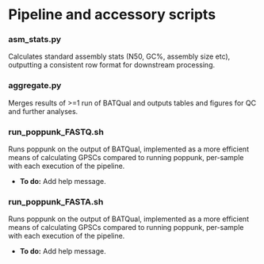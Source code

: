 # Pipeline and accessory scripts

### asm_stats.py

Calculates standard assembly stats (N50, GC%, assembly size etc), outputting a consistent row format for downstream processing. 

### aggregate.py

Merges results of >=1 run of BATQual and outputs tables and figures for QC and further analyses. 

### run_poppunk_FASTQ.sh
Runs poppunk on the output of BATQual, implemented as a more efficient means of calculating GPSCs compared to running poppunk, per-sample with each execution of the pipeline. 
- **To do:** Add help message.

### run_poppunk_FASTA.sh
Runs poppunk on the output of BATQual, implemented as a more efficient means of calculating GPSCs compared to running poppunk, per-sample with each execution of the pipeline. 
- **To do:** Add help message.
